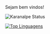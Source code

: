 Sejam bem vindos!

![Karanalpe Status](https://github-readme-stats.vercel.app/api?theme=midnight-purple&?username=lucasrodrigues23&show_icons=true)

[![Top Linguagens](https://github-readme-stats.vercel.app/api/top-langs/?username=lucasrodrigues23&layout=compact)](https://github.com/anuraghazra/github-readme-stats)
